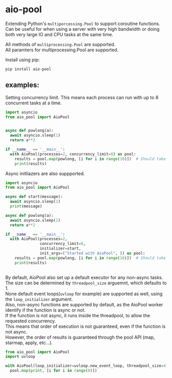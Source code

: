 # aio-pool
Extending Python's `multiporcessing.Pool` to support coroutine functions.  
Can be useful for when using a server with very high bandwidth or doing both very large IO and CPU tasks at the same time.   

All methods of `multiprocessing.Pool` are supported.    
All paramters for multiprocessing.Pool are supported.  

Install using pip:
```bash
pip install aio-pool
```
## examples:
Setting concurrency limit. This means each process can run with up to 8 concurrent tasks at a time. 
```python
import asyncio
from aio_pool import AioPool


async def powlong(a):
  await asyncio.sleep(1)
  return a**2

if __name__ == '__main__':
  with AioPool(processes=2, concurrency_limit=8) as pool:
    results = pool.map(powlong, [i for i in range(16)])  # Should take 2 seconds (2*8).
    print(results) 

```

Async initliazers are also suppported.

```python
import asyncio
from aio_pool import AioPool

async def start(message):
  await asyncio.sleep(1)
  print(message)

async def powlong(a):
  await asyncio.sleep(1)
  return a**2

if __name__ == '__main__':
  with AioPool(processes=2, 
               concurrency_limit=8, 
               initializer=start,
               init_args=("Started with AioPool", )) as pool:
    results = pool.map(powlong, [i for i in range(16)])  # Should take 2 seconds (2*8).
    print(results) 
    
```

By default, AioPool also set up a default executor for any non-async tasks.  
The size can be determined by `threadpool_size` arguemnt, which defaults to 1.   
None default event loops(`uvloop` for example) are supported as well, using the `loop_initializer` argument.  
Also, non-async functions are supported by default, as the AioPool worker identify if the function is async or not.  
If the function is not async, it runs inside the threadpool, to allow the requested concurrency.   
This means that order of execution is not guaranteed, even if the function is not async.  
However, the order of results is guaranteed through the pool API (map, starmap, apply, etc...).  

```python
from aio_pool import AioPool
import uvloop

with AioPool(loop_initializer=uvloop.new_event_loop, threadpool_size=4) pool:
  pool.map(print, [i for i in range(8)])
```
 


